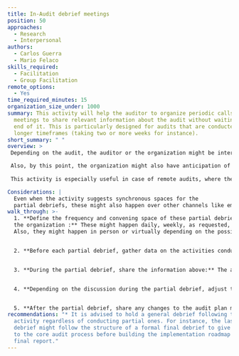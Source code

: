 ```yaml
---
title: In-Audit debrief meetings
position: 50
approaches:
  - Research
  - Interpersonal
authors:
  - Carlos Guerra
  - Mario Felaco
skills_required:
  - Facilitation
  - Group Facilitation
remote_options:
  - Yes
time_required_minutes: 15
organization_size_under: 1000
summary: This activity will help the auditor to organize periodic calls or
  meetings to share relevant information about the audit without waiting for the
  end of it. This is particularly designed for audits that are conducted over
  longer timeframes (taking two or more weeks for instance).
short_summary: " "
overview: >
 Depending on the audit, the auditor or the organization might be interested in convening periodically to share progress and align on the direction the audit is taking at specific points of time. In addition, once most core assessment activities are concluded, the auditor will have a good sense of the actual security context of the organization, and even before finalizing the recommendation roadmap, will have an idea of some of the most relevant recommendations that will be included in the final report. This activity aims to help the auditor create spaces for ongoing exchange updates in a structured way.

 Also, by this point, the organization might also have anticipation of knowing what the auditor found, questions like “Are we secure enough?” or “Do we need to address something ASAP because we are too vulnerable today?” are common after most of the assessment activities are over
 
 This activity is especially useful in case of remote audits, where the points of contact usually don’t have the visibility of the activities being conducted in the way that might happen in person, and also in the case of audits that are conducted during a long time (whether remote or in-person) where after some days or weeks it becomes more difficult to keep track of the progress of the audit, activities still pending, and relevant findings so far.

Considerations: |
  Even when the activity suggests synchronous spaces for the
  partial debriefs, these might also happen over other channels like emails, chats, or other asynchronous spaces as long as they work for both the organization and the auditor. When there are more sensitive topics to discuss that can affect the course of the audit, the organization’s operations, or involve sensitive information; there is the possibility of organizing a synchronous space like a call or an in-person meeting.
walk_through: >-
  1. **Define the frequency and convening space of these partial debriefs with
  the organization :** These might happen daily, weekly, as requested, etc.
  Also, they might happen in person or virtually depending on the possibilities.


  2. **Before each partial debrief, gather data on the activities conducted:** This information can be from the last partial debrief or in general to recount all the progress so far on each meeting. The information might include which activities were conducted and finished, potential roadblocks to start new activities, interesting vulnerabilities and recommendations that the organization can act upon immediately, and any responsive support given so far (please check the Responsive support method for more information on this).


  3. **During the partial debrief, share the information above:** The auditor can give priority to more pressing aspects like urgent recommendations or roadblocks.


  4. **Depending on the discussion during the partial debrief, adjust the audit plan:** To reflect any changes the auditor and/or the organization want to make moving forward during the audit process.


  5. **After the partial debrief, share any changes to the audit plan made in the previous step:** so there is a support that will help both parties to confirm the change given that this can involve changing the scope initially agreed for the audit.
recommendations: "* It is advised to hold a general debrief following this
  activity regardless of conducting partial ones. For instance, the last partial
  debrief might follow the structure of a formal final debrief to give a closure
  to the core audit process before building the implementation roadmap and the
  final report."
---
```


